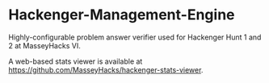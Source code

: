 # Hackenger-Management-Engine
Highly-configurable problem answer verifier used for Hackenger Hunt 1 and 2 at MasseyHacks VI.

A web-based stats viewer is available at https://github.com/MasseyHacks/hackenger-stats-viewer.
